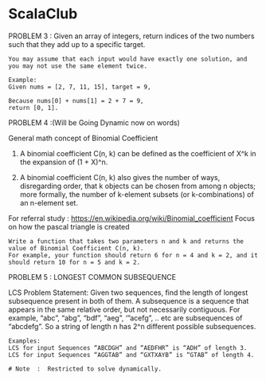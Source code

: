 # ScalaClub
PROBLEM 3 :
Given an array of integers, return indices of the two numbers such that they add up to a specific target.

    You may assume that each input would have exactly one solution, and you may not use the same element twice.

    Example:
    Given nums = [2, 7, 11, 15], target = 9,

    Because nums[0] + nums[1] = 2 + 7 = 9,
    return [0, 1].
    
    
PROBLEM 4 :(Will be Going Dynamic now on words)

General math concept of Binomial Coefficient 
1) A binomial coefficient C(n, k) can be defined as the coefficient of X^k in the expansion of (1 + X)^n.

2) A binomial coefficient C(n, k) also gives the number of ways, disregarding order, that k objects can be chosen from 
among n objects; more formally, the number of k-element subsets (or k-combinations) of an n-element set.

For referral study : https://en.wikipedia.org/wiki/Binomial_coefficient
Focus on how the pascal triangle is created 

    Write a function that takes two parameters n and k and returns the value of Binomial Coefficient C(n, k). 
    For example, your function should return 6 for n = 4 and k = 2, and it should return 10 for n = 5 and k = 2.
    
    
PROBLEM 5 : LONGEST COMMON SUBSEQUENCE

LCS Problem Statement: Given two sequences, find the length of longest subsequence present in both of them. A subsequence is a sequence that appears in the same relative order, but not necessarily contiguous. For example, “abc”, “abg”, “bdf”, “aeg”, ‘”acefg”, .. etc are subsequences of “abcdefg”. So a string of length n has 2^n different possible subsequences.

    Examples:
    LCS for input Sequences “ABCDGH” and “AEDFHR” is “ADH” of length 3.
    LCS for input Sequences “AGGTAB” and “GXTXAYB” is “GTAB” of length 4.
    
    # Note  :  Restricted to solve dynamically.
    